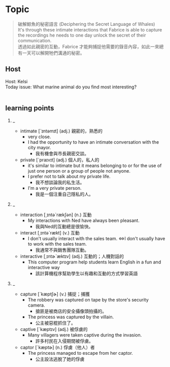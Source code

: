 # Topic

> 破解鯨魚的秘密語言 (Deciphering the Secret Language of Whales) <br>
> It's through these intimate interactions that Fabrice is able to capture the recordings he needs to one day unlock the secret of their communication. <br>
> 透過如此親密的互動，Fabrice 才能夠捕捉他需要的錄音內容，如此一來總有一天可以解開牠們溝通的秘密。 <br>

## Host
Host: Kelsi
<br>Today issue: What marine animal do you find most interesting?
<br><br>
## learning points
1. _
	* intimate  [ˋɪntəmɪt]  (adj.)  親密的，熟悉的
		- very close.
		- I had the opportunity to have an intimate conversation with the city mayor.
			+ 我有機會與市長親密交談。
	* private  [ˋpraɪvɪt]  (adj.)  個人的，私人的
		- it's similar to intimate but it means belonging to or for the use of just one person or a group of people not anyone.
		- I prefer not to talk about my private life.
			+ 我不想談論我的私生活。
		- I'm a very private person.
			+ 我是一個注重自己隱私的人。

2. _
	* interaction  [͵ɪntəˋrækʃən]  (n.)  互動
		- My interactions with Ned have always been pleasant.
			+ 我與Ned的互動總是很愉快。
	* interact  [͵ɪntəˋrækt]  (v.)  互動
		- I don't usually interact with the sales team. <=>I don't usually have to work with the sales team.
			+ 我通常不與銷售團隊互動。
	* interactive  [͵ɪntɚˋæktɪv]  (adj.)  互動的；人機對話的
		- This computer program help students learn English in a fun and interactive way
			+ 該計算機程序幫助學生以有趣和互動的方式學習英語

3. _
	* capture  [ˋkæptʃɚ]  (v.)  捕捉；捕獲
		- The robbery was captured on tape by the store's security camera.
			+ 搶匪是被商店的安全攝像頭拍攝的。
		- The princess was captured by the villain.
			+ 公主被惡棍抓住了。
	* captive  [ˋkæptɪv]  (adj.)  被俘虜的
		- Many villagers were taken captive during the invasion.
			+ 許多村民在入侵期間被俘虜。
	* captor  [ˋkæptɚ]  (n.)  俘虜（他人）者
		- The princess managed to escape from her captor.
			+ 公主設法逃脫了她的俘虜
